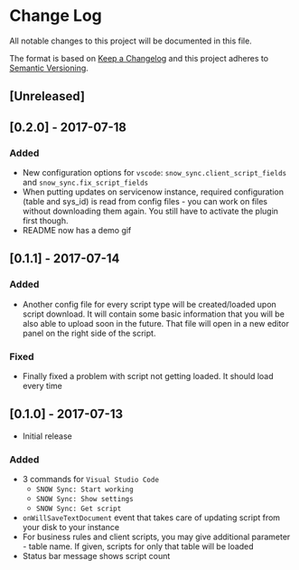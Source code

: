 # Change Log

All notable changes to this project will be documented in this file.

The format is based on [Keep a Changelog](http://keepachangelog.com/en/1.0.0/)
and this project adheres to [Semantic Versioning](http://semver.org/spec/v2.0.0.html).

## [Unreleased]

## [0.2.0] - 2017-07-18
### Added
- New configuration options for `vscode`: `snow_sync.client_script_fields` and `snow_sync.fix_script_fields`
- When putting updates on servicenow instance, required configuration (table and sys_id) is read from config files - you can work on files without downloading them again. You still have to activate the plugin first though.
- README now has a demo gif

## [0.1.1] - 2017-07-14
### Added
- Another config file for every script type will be created/loaded upon script download. It will contain some basic information that you will be also able to upload soon in the future. That file will open in a new editor panel on the right side of the script.

### Fixed
- Finally fixed a problem with script not getting loaded. It should load every time

## [0.1.0] - 2017-07-13
- Initial release

### Added
- 3 commands for `Visual Studio Code`
  - `SNOW Sync: Start working`
  - `SNOW Sync: Show settings`
  - `SNOW Sync: Get script`
- `onWillSaveTextDocument` event that takes care of updating script from your disk to your instance
- For business rules and client scripts, you may give additional parameter - table name. If given, scripts for only that table will be loaded
- Status bar message shows script count